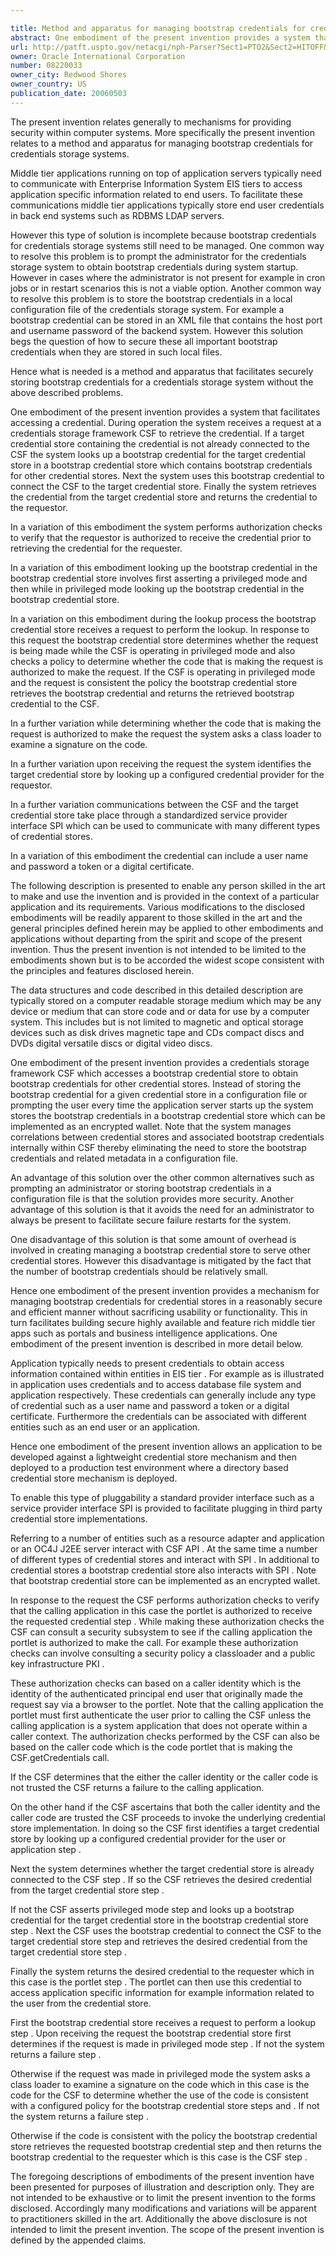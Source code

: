 ```yaml
---

title: Method and apparatus for managing bootstrap credentials for credentials-storage systems
abstract: One embodiment of the present invention provides a system that facilitates accessing a credential. During operation, the system receives a request at a credentials-storage framework (CSF) to retrieve the credential. If a target credential store containing the credential is not already connected to the CSF, the system looks up a bootstrap credential for the target credential store in a bootstrap credential store, which contains bootstrap credentials for other credential stores. Next, the system uses this bootstrap credential to connect the CSF to the target credential store. Finally, the system retrieves the credential from the target credential store, and returns the credential to the requestor.
url: http://patft.uspto.gov/netacgi/nph-Parser?Sect1=PTO2&Sect2=HITOFF&p=1&u=%2Fnetahtml%2FPTO%2Fsearch-adv.htm&r=1&f=G&l=50&d=PALL&S1=08220033&OS=08220033&RS=08220033
owner: Oracle International Corporation
number: 08220033
owner_city: Redwood Shores
owner_country: US
publication_date: 20060503
---
```

The present invention relates generally to mechanisms for providing security within computer systems. More specifically the present invention relates to a method and apparatus for managing bootstrap credentials for credentials storage systems.

Middle tier applications running on top of application servers typically need to communicate with Enterprise Information System EIS tiers to access application specific information related to end users. To facilitate these communications middle tier applications typically store end user credentials in back end systems such as RDBMS LDAP servers.

However this type of solution is incomplete because bootstrap credentials for credentials storage systems still need to be managed. One common way to resolve this problem is to prompt the administrator for the credentials storage system to obtain bootstrap credentials during system startup. However in cases where the administrator is not present for example in cron jobs or in restart scenarios this is not a viable option. Another common way to resolve this problem is to store the bootstrap credentials in a local configuration file of the credentials storage system. For example a bootstrap credential can be stored in an XML file that contains the host port and username password of the backend system. However this solution begs the question of how to secure these all important bootstrap credentials when they are stored in such local files.

Hence what is needed is a method and apparatus that facilitates securely storing bootstrap credentials for a credentials storage system without the above described problems.

One embodiment of the present invention provides a system that facilitates accessing a credential. During operation the system receives a request at a credentials storage framework CSF to retrieve the credential. If a target credential store containing the credential is not already connected to the CSF the system looks up a bootstrap credential for the target credential store in a bootstrap credential store which contains bootstrap credentials for other credential stores. Next the system uses this bootstrap credential to connect the CSF to the target credential store. Finally the system retrieves the credential from the target credential store and returns the credential to the requestor.

In a variation of this embodiment the system performs authorization checks to verify that the requestor is authorized to receive the credential prior to retrieving the credential for the requester.

In a variation of this embodiment looking up the bootstrap credential in the bootstrap credential store involves first asserting a privileged mode and then while in privileged mode looking up the bootstrap credential in the bootstrap credential store.

In a variation on this embodiment during the lookup process the bootstrap credential store receives a request to perform the lookup. In response to this request the bootstrap credential store determines whether the request is being made while the CSF is operating in privileged mode and also checks a policy to determine whether the code that is making the request is authorized to make the request. If the CSF is operating in privileged mode and the request is consistent the policy the bootstrap credential store retrieves the bootstrap credential and returns the retrieved bootstrap credential to the CSF.

In a further variation while determining whether the code that is making the request is authorized to make the request the system asks a class loader to examine a signature on the code.

In a further variation upon receiving the request the system identifies the target credential store by looking up a configured credential provider for the requestor.

In a further variation communications between the CSF and the target credential store take place through a standardized service provider interface SPI which can be used to communicate with many different types of credential stores.

In a variation of this embodiment the credential can include a user name and password a token or a digital certificate.

The following description is presented to enable any person skilled in the art to make and use the invention and is provided in the context of a particular application and its requirements. Various modifications to the disclosed embodiments will be readily apparent to those skilled in the art and the general principles defined herein may be applied to other embodiments and applications without departing from the spirit and scope of the present invention. Thus the present invention is not intended to be limited to the embodiments shown but is to be accorded the widest scope consistent with the principles and features disclosed herein.

The data structures and code described in this detailed description are typically stored on a computer readable storage medium which may be any device or medium that can store code and or data for use by a computer system. This includes but is not limited to magnetic and optical storage devices such as disk drives magnetic tape and CDs compact discs and DVDs digital versatile discs or digital video discs.

One embodiment of the present invention provides a credentials storage framework CSF which accesses a bootstrap credential store to obtain bootstrap credentials for other credential stores. Instead of storing the bootstrap credential for a given credential store in a configuration file or prompting the user every time the application server starts up the system stores the bootstrap credentials in a bootstrap credential store which can be implemented as an encrypted wallet. Note that the system manages correlations between credential stores and associated bootstrap credentials internally within CSF thereby eliminating the need to store the bootstrap credentials and related metadata in a configuration file.

An advantage of this solution over the other common alternatives such as prompting an administrator or storing bootstrap credentials in a configuration file is that the solution provides more security. Another advantage of this solution is that it avoids the need for an administrator to always be present to facilitate secure failure restarts for the system.

One disadvantage of this solution is that some amount of overhead is involved in creating managing a bootstrap credential store to serve other credential stores. However this disadvantage is mitigated by the fact that the number of bootstrap credentials should be relatively small.

Hence one embodiment of the present invention provides a mechanism for managing bootstrap credentials for credential stores in a reasonably secure and efficient manner without sacrificing usability or functionality. This in turn facilitates building secure highly available and feature rich middle tier apps such as portals and business intelligence applications. One embodiment of the present invention is described in more detail below.

Application typically needs to present credentials to obtain access information contained within entities in EIS tier . For example as is illustrated in application uses credentials and to access database file system and application respectively. These credentials can generally include any type of credential such as a user name and password a token or a digital certificate. Furthermore the credentials can be associated with different entities such as an end user or an application.

Hence one embodiment of the present invention allows an application to be developed against a lightweight credential store mechanism and then deployed to a production test environment where a directory based credential store mechanism is deployed.

To enable this type of pluggability a standard provider interface such as a service provider interface SPI is provided to facilitate plugging in third party credential store implementations.

Referring to a number of entities such as a resource adapter and application or an OC4J J2EE server interact with CSF API . At the same time a number of different types of credential stores and interact with SPI . In additional to credential stores a bootstrap credential store also interacts with SPI . Note that bootstrap credential store can be implemented as an encrypted wallet.

In response to the request the CSF performs authorization checks to verify that the calling application in this case the portlet is authorized to receive the requested credential step . While making these authorization checks the CSF can consult a security subsystem to see if the calling application the portlet is authorized to make the call. For example these authorization checks can involve consulting a security policy a classloader and a public key infrastructure PKI .

These authorization checks can based on a caller identity which is the identity of the authenticated principal end user that originally made the request say via a browser to the portlet. Note that the calling application the portlet must first authenticate the user prior to calling the CSF unless the calling application is a system application that does not operate within a caller context. The authorization checks performed by the CSF can also be based on the caller code which is the code portlet that is making the CSF.getCredentials call.

If the CSF determines that the either the caller identity or the caller code is not trusted the CSF returns a failure to the calling application.

On the other hand if the CSF ascertains that both the caller identity and the caller code are trusted the CSF proceeds to invoke the underlying credential store implementation. In doing so the CSF first identifies a target credential store by looking up a configured credential provider for the user or application step .

Next the system determines whether the target credential store is already connected to the CSF step . If so the CSF retrieves the desired credential from the target credential store step .

If not the CSF asserts privileged mode step and looks up a bootstrap credential for the target credential store in the bootstrap credential store step . Next the CSF uses the bootstrap credential to connect the CSF to the target credential store step and retrieves the desired credential from the target credential store step .

Finally the system returns the desired credential to the requester which in this case is the portlet step . The portlet can then use this credential to access application specific information for example information related to the user from the credential store.

First the bootstrap credential store receives a request to perform a lookup step . Upon receiving the request the bootstrap credential store first determines if the request is made in privileged mode step . If not the system returns a failure step .

Otherwise if the request was made in privileged mode the system asks a class loader to examine a signature on the code which in this case is the code for the CSF to determine whether the use of the code is consistent with a configured policy for the bootstrap credential store steps and . If not the system returns a failure step .

Otherwise if the code is consistent with the policy the bootstrap credential store retrieves the requested bootstrap credential step and then returns the bootstrap credential to the requester which is this case is the CSF step .

The foregoing descriptions of embodiments of the present invention have been presented for purposes of illustration and description only. They are not intended to be exhaustive or to limit the present invention to the forms disclosed. Accordingly many modifications and variations will be apparent to practitioners skilled in the art. Additionally the above disclosure is not intended to limit the present invention. The scope of the present invention is defined by the appended claims.

